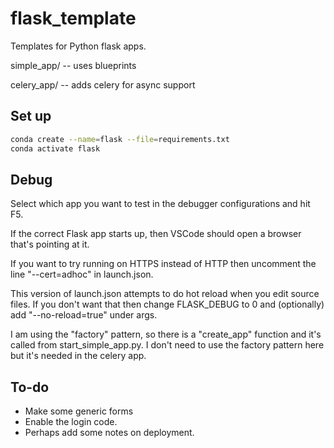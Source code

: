 # flask_template

Templates for Python flask apps.

simple_app/ -- uses blueprints

celery_app/ -- adds celery for async support

## Set up

```bash
conda create --name=flask --file=requirements.txt
conda activate flask
```
## Debug

Select which app you want to test in the debugger configurations and hit F5.

If the correct Flask app starts up, then
VSCode should open a browser that's pointing at it.

If you want to try running on HTTPS instead of HTTP then uncomment the
line "--cert=adhoc" in launch.json.

This version of launch.json attempts to do hot reload when you edit
source files. If you don't want that then change FLASK_DEBUG to 0 and
(optionally) add "--no-reload=true" under args.

I am using the "factory" pattern, so there is a "create_app" function
and it's called from start_simple_app.py. I don't need to use
the factory pattern here but it's needed in the celery app.



## To-do

* Make some generic forms
* Enable the login code.
* Perhaps add some notes on deployment.

